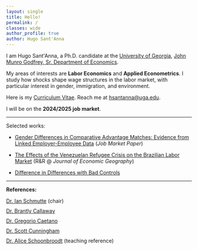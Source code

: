 ```yaml
---
layout: single
title: Hello!
permalink: /
classes: wide
author_profile: true
author: Hugo Sant'Anna
---
```


I am Hugo Sant'Anna, a Ph.D. candidate at the [University of Georgia](https://www.uga.edu/), [John Munro Godfrey, Sr. Department of Economics](https://www.terry.uga.edu/economics/).

My areas of interests are **Labor Economics** and **Applied Econometrics**. I study how shocks shape wage structures in the labor market, with particular interest in gender, immigration, and environment.

Here is my <a href="files/hsantannaCV.pdf">Curriculum Vitae</a>. Reach me at <a href="mailto:hsantanna@uga.edu">hsantanna@uga.edu</a>.

I will be on the **2024/2025 job market**. 

---
Selected works: 

- [Gender Differences in Comparative Advantage Matches: Evidence from Linked Employer-Employee Data](/workingpapers/assortmatch) (_Job Market Paper_)
  
- [The Effects of the Venezuelan Refugee Crisis on the Brazilian Labor Market](/workingpapers/vzcrisis) (R&R @ _Journal of Economic Geography_)
  
- [Difference in Differences with Bad Controls](/workingpapers/badcontrols) 
  
---

**References:**
<div>
  <div style="margin-bottom: 10px;">
    <a href="https://ianschmutte.org/" target="_blank">Dr. Ian Schmutte</a> (chair)<br> 
  </div>
  <div style="margin-bottom: 10px;">
    <a href="https://bcallaway11.github.io/" target="_blank">Dr. Brantly Callaway</a><br>
  </div>
  <div style="margin-bottom: 10px;">
    <a href="http://www.gregoriocaetano.net/" target="_blank">Dr. Gregorio Caetano</a><br>
  </div>
  <div style="margin-bottom: 10px;">
    <a href="http://www.scunning.com/" target="_blank">Dr. Scott Cunningham</a><br>
  </div>
  <div style="margin-bottom: 10px;">
    <a href="https://sites.google.com/site/aliceschoonbroodt/home?authuser=0" target="_blank"> Dr. Alice Schoonbroodt</a> (teaching reference)<br>
  </div>
</div>

<br>
